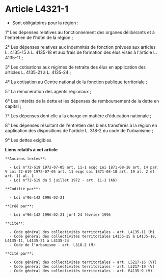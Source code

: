 # Article L4321-1

- Sont obligatoires pour la région :

1° Les dépenses relatives au fonctionnement des organes délibérants et à l'entretien de l'hôtel de la région ;

2° Les dépenses relatives aux indemnités de fonction prévues aux articles L. 4135-15 à L. 4135-18 et aux frais de formation
des élus visés à l'article L. 4135-11 ;

3° Les cotisations aux régimes de retraite des élus en application des articles L. 4135-21 à L. 4135-24 ;

4° La cotisation au Centre national de la fonction publique territoriale ;

5° La rémunération des agents régionaux ;

6° Les intérêts de la dette et les dépenses de remboursement de la dette en capital ;

7° Les dépenses dont elle a la charge en matière d'éducation nationale ;

8° Les dépenses résultant de l'entretien des biens transférés à la région en application des dispositions de l'article L.
318-2 du code de l'urbanisme ;

9° Les dettes exigibles.

**Liens relatifs à cet article**

	**Anciens textes**:

	  - Loi n°72-619 1972-07-05 art. 11-1 ecqc Loi 1871-08-10 art. 14 par. V Loi 72-619 1972-07-05 art. 11 ecqc Loi 1871-08-10 art. 19 al. 2 et art. 11 al. 1
	  - Loi n°72-619 du 5 juillet 1972 - art. 11-1 (Ab)

	**Codifié par**:

	  - Loi n°96-142 1996-02-21

	**Créé par**:

	  - Loi n°96-142 1996-02-21 jorf 24 février 1996

	**Cite**:

	  - Code général des collectivités territoriales - art. L4135-11 (M)
	  - Code général des collectivités territoriales L4135-15 à L4135-18, L4135-11, L4135-21 à L4135-24
	  - Code de l'urbanisme - art. L318-2 (M)

	**Cité par**:

	  - Code général des collectivités territoriales - art. L5217-16 (VT)
	  - Code général des collectivités territoriales - art. L5217-19 (V)
	  - Code général des collectivités territoriales - art. R4135-9 (V)
